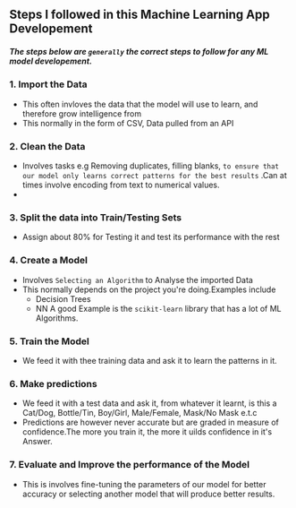 


## Steps I followed in this Machine Learning App Developement
##### The steps below are `generally` the correct steps to follow for any ML model developement.
### 1. Import the Data

- This often invloves the data that the model will use to learn, and therefore grow intelligence from
- This normally in the form of CSV, Data pulled from an API
  
### 2. Clean the Data
- Involves tasks e.g Removing duplicates, filling blanks, `to ensure that our model only learns correct patterns for the best results` .Can at times involve encoding from text to numerical values.
- 
### 3. Split the data into Train/Testing Sets
- Assign about 80% for Testing it and test its performance with the rest
  
### 4. Create a Model
- Involves `Selecting an Algorithm` to Analyse the imported Data
- This normally depends on the project you're doing.Examples include
    - Decision Trees
    - NN
A good Example is the `scikit-learn` library that has a lot of ML Algorithms.

### 5. Train the Model

- We feed it with thee training data and ask it to learn the patterns in it.

### 6. Make predictions
- We feed it with a test data and ask it, from whatever it learnt, is this a Cat/Dog, Bottle/Tin, Boy/Girl, Male/Female, Mask/No Mask e.t.c
- Predictions are however never accurate but are graded in measure of confidence.The more you train it, the more it uilds confidence in it's Answer.

### 7. Evaluate and Improve the performance of the Model
- This is involves fine-tuning the parameters of our model for better accuracy or selecting another model that will produce better results.

